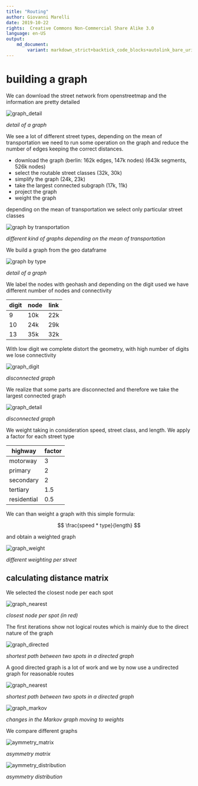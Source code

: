 ```yaml
---
title: "Routing"
author: Giovanni Marelli
date: 2019-10-22
rights:  Creative Commons Non-Commercial Share Alike 3.0
language: en-US
output: 
	md_document:
		variant: markdown_strict+backtick_code_blocks+autolink_bare_uris+markdown_github
---
```


# building a graph

We can download the street network from openstreetmap and the information are pretty detailed

![graph_detail](f_ops/graph_detail.png "graph detail")

_detail of a graph_

We see a lot of different street types, depending on the mean of transportation we need to run some operation on the graph and reduce the number of edges keeping the correct distances.

* download the graph (berlin: 162k edges, 147k nodes) (643k segments, 526k nodes)
* select the routable street classes (32k, 30k)
* simplify the graph (24k, 23k)
* take the largest connected subgraph (17k, 11k)
* project the graph
* weight the graph

depending on the mean of transportation we select only particular street classes

![graph by transportation](f_ops/graph_fastSlow.png "graph fast slow")

_different kind of graphs depending on the mean of transportation_

We build a graph from the geo dataframe

![graph by type](f_ops/graph_type.png "graph type")

_detail of a graph_

We label the nodes with geohash and depending on the digit used we have different number of nodes and connectivity

|digit|node|link|
|-|-|-|
|9|10k|22k|
|10|24k|29k|
|13|35k|32k|

With low digit we complete distort the geometry, with high number of digits we lose connectivity

![graph_digit](f_ops/graph_digit.png "graph detail")

_disconnected graph_

We realize that some parts are disconnected and therefore we take the largest connected graph

![graph_detail](f_ops/graph_disconnect.png "graph detail")

_disconnected graph_

We weight taking in consideration speed, street class, and length. We apply a factor for each street type

|highway|factor|
|-|-|
|motorway|3|
|primary|2|
|secondary|2|
|tertiary|1.5|
|residential|0.5|

We can than weight a graph with this simple formula:

$$ \frac{speed * type}{length} $$

and obtain a weighted graph

![graph_weight](f_ops/graph_weight.png "weighting graph")

_different weighting per street_

## calculating distance matrix

We selected the closest node per each spot

![graph_nearest](f_ops/graph_nearest.png "graph nearest")

_closest node per spot (in red)_

The first iterations show not logical routes which is mainly due to the direct nature of the graph


![graph_directed](f_ops/graph_directed.png "graph directed")

_shortest path between two spots in a directed graph_

A good directed graph is a lot of work and we by now use a undirected graph for reasonable routes

![graph_nearest](f_ops/graph_undirected.png "graph nearest")

_shortest path between two spots in a directed graph_

![graph_markov](f_ops/graph_markov.png "graph markov")

_changes in the Markov graph moving to weights_

We compare different graphs

![aymmetry_matrix](f_ops/asymmetry_matrix.png "")

_asymmetry matrix_

![aymmetry_distribution](f_ops/asymmetry_distribution.png "")

_asymmetry distribution_
